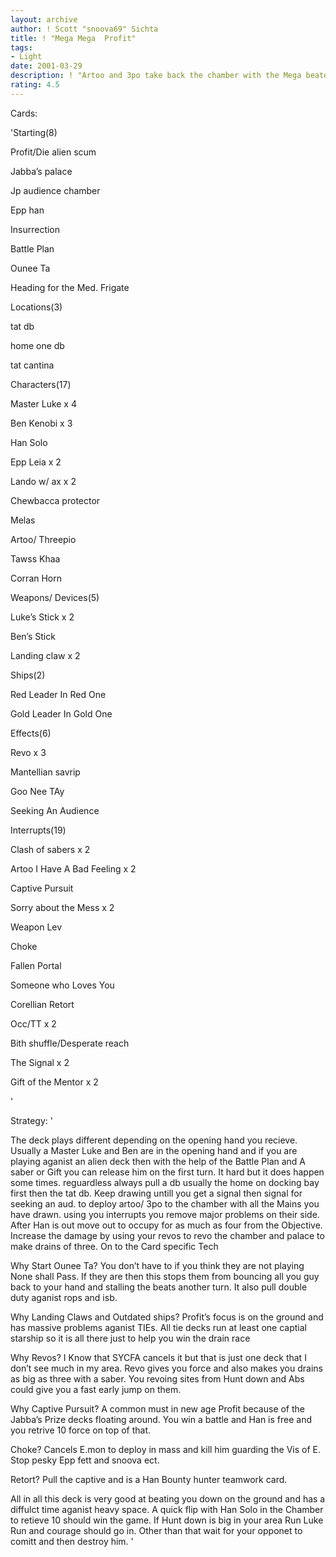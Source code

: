 ```yaml
---
layout: archive
author: ! Scott "snoova69" Sichta
title: ! "Mega Mega  Profit"
tags:
- Light
date: 2001-03-29
description: ! "Artoo and 3po take back the chamber with the Mega beatdown squad followed by much occupation and Revo power."
rating: 4.5
---
```

Cards: 

'Starting(8)

Profit/Die alien scum

Jabba’s palace

Jp audience chamber

Epp han

Insurrection

Battle Plan

Ounee Ta

Heading for the Med. Frigate


Locations(3)

tat db

home one db

tat cantina


Characters(17)

Master Luke x 4

Ben Kenobi x 3 

Han Solo

Epp Leia x 2

Lando w/ ax x 2 

Chewbacca protector

Melas

Artoo/ Threepio

Tawss Khaa

Corran Horn


Weapons/ Devices(5)

Luke’s Stick x 2

Ben’s Stick

Landing claw x 2


Ships(2)

Red Leader In Red One

Gold Leader In Gold One


Effects(6)

Revo x 3

Mantellian savrip

Goo Nee TAy

Seeking An Audience


Interrupts(19)

Clash of sabers x 2

Artoo I Have A Bad Feeling x 2

Captive Pursuit

Sorry about the Mess x 2

Weapon Lev

Choke

Fallen Portal

Someone who Loves You

Corellian Retort

Occ/TT x 2

Bith shuffle/Desperate reach

The Signal x 2

Gift of the Mentor x 2


'

Strategy: '

The deck plays different depending on the opening hand you recieve.  Usually a Master Luke and Ben are in the opening hand and if you are playing aganist an alien deck then with the help of the Battle Plan and A saber or Gift you can release him on the first turn.  It hard but it does happen some times.  reguardless always pull a db usually the home on docking bay first then the tat db.  Keep drawing untill you get a signal then signal for seeking an aud. to deploy artoo/ 3po to the chamber with all the Mains you have drawn.  using you interrupts you remove major problems on their side.  After Han is out move out to occupy for as much as four from the Objective.  Increase the damage by using your revos to revo the chamber and palace to make drains of three.  On to the Card specific Tech


Why Start Ounee Ta?  You don’t have to if you think they are not playing None shall Pass.  If they are then this stops them from bouncing all you guy back to your hand and stalling the beats another turn.  It also pull double duty aganist rops and isb.  


Why Landing Claws and Outdated ships?  Profit’s  focus is on the ground and has massive problems aganist TIEs.  All tie decks run at least one captial starship so it is all there just to help you win the drain race


Why Revos?  I Know that SYCFA cancels it but that is just one deck that I don’t see much in my area.  Revo gives you force and also makes you drains as big as three with a saber.  You revoing sites from Hunt down and Abs could give you a fast early jump on them.


Why Captive Pursuit?  A common must in new age Profit because of the Jabba’s Prize decks floating around.  You win a battle and Han is free and you retrive 10 force on top of that.


Choke?  Cancels E.mon to deploy in mass and kill him guarding the Vis of E.  Stop pesky Epp fett and snoova ect.


Retort? Pull the captive and is a Han Bounty hunter teamwork card.


All in all this deck is very good at beating you down on the ground and has a diffulct time aganist heavy space.  A quick flip with Han Solo in the Chamber to retieve 10 should win the game.  If Hunt down is big in your area Run Luke Run and courage should go in.  Other than that wait for your opponet to comitt and then destroy him. '